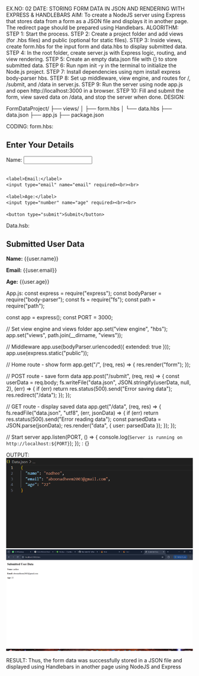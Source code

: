 EX.NO: 02
DATE: 
STORING FORM DATA IN JSON AND RENDERING WITH EXPRESS & HANDLEBARS
AIM:
To create a NodeJS server using Express that stores data from a form as a JSON file and displays it in another page. The redirect page should be prepared using Handlebars.
ALGORITHM:
STEP 1: Start the process.
STEP 2: Create a project folder and add views (for .hbs files) and public (optional for static files).
STEP 3: Inside views, create form.hbs for the input form and data.hbs to display submitted data.
STEP 4: In the root folder, create server.js with Express logic, routing, and view rendering.
STEP 5: Create an empty data.json file with {} to store submitted data.
STEP 6: Run npm init -y in the terminal to initialize the Node.js project.
STEP 7: Install dependencies using npm install express body-parser hbs.
STEP 8: Set up middleware, view engine, and routes for /, /submit, and /data in server.js.
STEP 9: Run the server using node app.js and open http://localhost:3000 in a browser.
STEP 10: Fill and submit the form, view saved data on /data, and stop the server when done.
DESIGN:

FormDataProject/
├── views/
│   ├── form.hbs
│   └── data.hbs
├── data.json
├── app.js
├── package.json



CODING:
form.hbs:
<!DOCTYPE html>
<html>
<head>
  <title>User Form</title>
</head>
<body>
  <h2>Enter Your Details</h2>
  <form action="/submit" method="POST">
    <label>Name:</label>
    <input type="text" name="name" required><br><br>

    <label>Email:</label>
    <input type="email" name="email" required><br><br>

    <label>Age:</label>
    <input type="number" name="age" required><br><br>

    <button type="submit">Submit</button>
  </form>
</body>
</html>

Data.hsb:
<!DOCTYPE html>
<html>
<head>
  <title>Submitted Data</title>
</head>
<body>
  <h2>Submitted User Data</h2>
  <p><strong>Name:</strong> {{user.name}}</p>
  <p><strong>Email:</strong> {{user.email}}</p>
  <p><strong>Age:</strong> {{user.age}}</p>
</body>
</html>
App.js:
const express = require("express");
const bodyParser = require("body-parser");
const fs = require("fs");
const path = require("path");

const app = express();
const PORT = 3000;

// Set view engine and views folder
app.set("view engine", "hbs");
app.set("views", path.join(__dirname, "views"));

// Middleware
app.use(bodyParser.urlencoded({ extended: true }));
app.use(express.static("public"));

// Home route - show form
app.get("/", (req, res) => {
  res.render("form");
});

// POST route - save form data
app.post("/submit", (req, res) => {
  const userData = req.body;
  fs.writeFile("data.json", JSON.stringify(userData, null, 2), (err) => {
    if (err) return res.status(500).send("Error saving data");
    res.redirect("/data");
  });
});

// GET route - display saved data
app.get("/data", (req, res) => {
  fs.readFile("data.json", "utf8", (err, jsonData) => {
    if (err) return res.status(500).send("Error reading data");
    const parsedData = JSON.parse(jsonData);
    res.render("data", { user: parsedData });
  });
});

// Start server
app.listen(PORT, () => {
  console.log(`Server is running on http://localhost:${PORT}`);
});
:
{}

OUTPUT:
 ![alt text](image.png)
 ![alt text](image-1.png)
 

 










RESULT:
Thus, the form data was successfully stored in a JSON file and displayed using Handlebars in another page using NodeJS and Express
